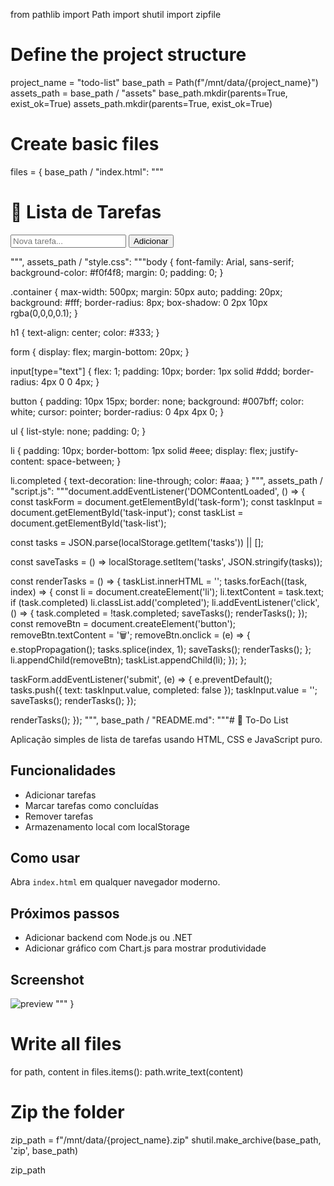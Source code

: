 from pathlib import Path
import shutil
import zipfile

# Define the project structure
project_name = "todo-list"
base_path = Path(f"/mnt/data/{project_name}")
assets_path = base_path / "assets"
base_path.mkdir(parents=True, exist_ok=True)
assets_path.mkdir(parents=True, exist_ok=True)

# Create basic files
files = {
    base_path / "index.html": """<!DOCTYPE html>
<html lang="pt-BR">
<head>
  <meta charset="UTF-8" />
  <meta name="viewport" content="width=device-width, initial-scale=1.0"/>
  <title>To-Do List</title>
  <link rel="stylesheet" href="assets/style.css" />
</head>
<body>
  <div class="container">
    <h1>📝 Lista de Tarefas</h1>
    <form id="task-form">
      <input type="text" id="task-input" placeholder="Nova tarefa..." required />
      <button type="submit">Adicionar</button>
    </form>
    <ul id="task-list"></ul>
  </div>
  <script src="assets/script.js"></script>
</body>
</html>
""",
    assets_path / "style.css": """body {
  font-family: Arial, sans-serif;
  background-color: #f0f4f8;
  margin: 0;
  padding: 0;
}

.container {
  max-width: 500px;
  margin: 50px auto;
  padding: 20px;
  background: #fff;
  border-radius: 8px;
  box-shadow: 0 2px 10px rgba(0,0,0,0.1);
}

h1 {
  text-align: center;
  color: #333;
}

form {
  display: flex;
  margin-bottom: 20px;
}

input[type="text"] {
  flex: 1;
  padding: 10px;
  border: 1px solid #ddd;
  border-radius: 4px 0 0 4px;
}

button {
  padding: 10px 15px;
  border: none;
  background: #007bff;
  color: white;
  cursor: pointer;
  border-radius: 0 4px 4px 0;
}

ul {
  list-style: none;
  padding: 0;
}

li {
  padding: 10px;
  border-bottom: 1px solid #eee;
  display: flex;
  justify-content: space-between;
}

li.completed {
  text-decoration: line-through;
  color: #aaa;
}
""",
    assets_path / "script.js": """document.addEventListener('DOMContentLoaded', () => {
  const taskForm = document.getElementById('task-form');
  const taskInput = document.getElementById('task-input');
  const taskList = document.getElementById('task-list');

  const tasks = JSON.parse(localStorage.getItem('tasks')) || [];

  const saveTasks = () => localStorage.setItem('tasks', JSON.stringify(tasks));

  const renderTasks = () => {
    taskList.innerHTML = '';
    tasks.forEach((task, index) => {
      const li = document.createElement('li');
      li.textContent = task.text;
      if (task.completed) li.classList.add('completed');
      li.addEventListener('click', () => {
        task.completed = !task.completed;
        saveTasks();
        renderTasks();
      });
      const removeBtn = document.createElement('button');
      removeBtn.textContent = '🗑️';
      removeBtn.onclick = (e) => {
        e.stopPropagation();
        tasks.splice(index, 1);
        saveTasks();
        renderTasks();
      };
      li.appendChild(removeBtn);
      taskList.appendChild(li);
    });
  };

  taskForm.addEventListener('submit', (e) => {
    e.preventDefault();
    tasks.push({ text: taskInput.value, completed: false });
    taskInput.value = '';
    saveTasks();
    renderTasks();
  });

  renderTasks();
});
""",
    base_path / "README.md": """# 📝 To-Do List

Aplicação simples de lista de tarefas usando HTML, CSS e JavaScript puro.

## Funcionalidades
- Adicionar tarefas
- Marcar tarefas como concluídas
- Remover tarefas
- Armazenamento local com localStorage

## Como usar
Abra `index.html` em qualquer navegador moderno.

## Próximos passos
- Adicionar backend com Node.js ou .NET
- Adicionar gráfico com Chart.js para mostrar produtividade

## Screenshot
![preview](preview.png)
"""
}

# Write all files
for path, content in files.items():
    path.write_text(content)

# Zip the folder
zip_path = f"/mnt/data/{project_name}.zip"
shutil.make_archive(base_path, 'zip', base_path)

zip_path
